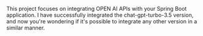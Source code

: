 This project focuses on integrating OPEN AI APIs with your Spring Boot application. I have successfully integrated the chat-gpt-turbo-3.5 version, and now you're wondering if it's possible to integrate any other version in a similar manner.
